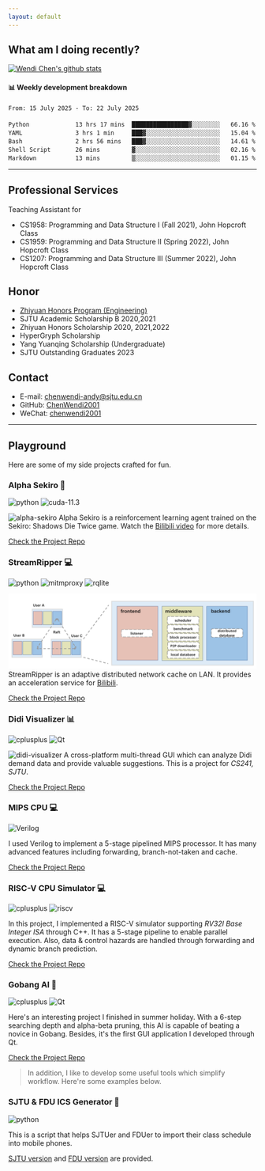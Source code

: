 ```yaml
---
layout: default
---
```



## What am I doing recently?

[![Wendi Chen's github stats](https://github-readme-stats.vercel.app/api?username=chenwendi2001)](https://github.com/ChenWendi2001)
#### 📊 Weekly development breakdown

<!--START_SECTION:waka-->


```txt
From: 15 July 2025 - To: 22 July 2025

Python             13 hrs 17 mins  ████████████████▓░░░░░░░░   66.16 %
YAML               3 hrs 1 min     ███▓░░░░░░░░░░░░░░░░░░░░░   15.04 %
Bash               2 hrs 56 mins   ███▓░░░░░░░░░░░░░░░░░░░░░   14.61 %
Shell Script       26 mins         ▓░░░░░░░░░░░░░░░░░░░░░░░░   02.16 %
Markdown           13 mins         ▒░░░░░░░░░░░░░░░░░░░░░░░░   01.15 %
```


<!--END_SECTION:waka-->

* * *
## Professional Services
Teaching Assistant for
- CS1958: Programming and Data Structure I (Fall 2021), John Hopcroft Class
- CS1959: Programming and Data Structure II (Spring 2022), John Hopcroft Class
- CS1207: Programming and Data Structure III (Summer 2022), John Hopcroft Class


## Honor
- [Zhiyuan Honors Program (Engineering)](https://zhiyuan.sjtu.edu.cn/ "Zhiyuan College")
- SJTU Academic Scholarship B 2020,2021 
- Zhiyuan Honors Scholarship 2020, 2021,2022
- HyperGryph Scholarship
- Yang Yuanqing Scholarship (Undergraduate)
- SJTU Outstanding Graduates 2023


## Contact
- E-mail: chenwendi-andy@sjtu.edu.cn
- GitHub: [ChenWendi2001](https://github.com/ChenWendi2001 "Check GitHub")
- WeChat: [chenwendi2001](./WeChat "QR Code")


* * *
## Playground
Here are some of my side projects crafted for fun.

### Alpha Sekiro 🧠
![python](https://img.shields.io/badge/python-v3.8-blue) ![cuda-11.3](https://img.shields.io/badge/CUDA-v11.3-green)

![alpha-sekiro](./assets/img/alpha-sekiro.gif)
Alpha Sekiro is a reinforcement learning agent trained on the Sekiro: Shadows Die Twice game. 
Watch the [Bilibili video](https://www.bilibili.com/video/BV1aS4y1p78e) for more details.

[Check the Project Repo](https://github.com/ChenWendi2001/alpha-sekiro)

### StreamRipper 💻
![python](https://img.shields.io/badge/python-v3.8.8-blue) ![mitmproxy](https://img.shields.io/badge/mitmproxy-v7.0.4-green) ![rqlite](https://img.shields.io/badge/rqlite-v6.8.2-green)

![streamripper](./assets/img/streamripper-structure.png)
StreamRipper is an adaptive distributed network cache on LAN. It provides an acceleration service for [Bilibili](https://www.bilibili.com).

[Check the Project Repo](https://github.com/ChenWendi2001/StreamRipper)


### Didi Visualizer 📊

![cplusplus](https://img.shields.io/badge/c%2B%2B-11-brightgreen) ![Qt]( https://img.shields.io/badge/Qt-5.9.0-blue)

![didi-visualizer](./assets/img/didi-visualizer.png)
A cross-platform multi-thread GUI which can analyze Didi demand data and provide valuable suggestions. This is a project for *CS241, SJTU*. 


[Check the Project Repo](https://github.com/ChenWendi2001/Principles-and-Practice-of-Problem-Solving)


### MIPS CPU 💻

![Verilog](https://img.shields.io/badge/Verilog-2.0-blueviolet)

I used Verilog to implement a 5-stage pipelined MIPS processor. It has many advanced features including forwarding, branch-not-taken and cache.

[Check the Project Repo](https://github.com/ChenWendi2001/MIPS-CPU)


### RISC-V CPU Simulator 💻
![cplusplus](https://img.shields.io/badge/c%2B%2B-11-brightgreen) ![riscv](https://img.shields.io/badge/RISC--V-v2.2-blue) 

In this project, I implemented a RISC-V simulator supporting *RV32I Base Integer ISA* through C++. It has a 5-stage pipeline to enable parallel execution. Also, data & control hazards are handled through forwarding and dynamic branch prediction.


[Check the Project Repo](https://github.com/ChenWendi2001/RISCV-Simulator)

### Gobang AI 🎲
![cplusplus](https://img.shields.io/badge/c%2B%2B-11-brightgreen) ![Qt]( https://img.shields.io/badge/Qt-5.9.0-blue)

Here's an interesting project I finished in summer holiday. With a 6-step searching depth and alpha-beta pruning, this AI is capable of beating a novice in Gobang. Besides, it's the first GUI application I developed through Qt.

[Check the Project Repo](https://github.com/ChenWendi2001/GoBang_AI)

>In addition, I like to develop some useful tools which simplify workflow. Here're some examples below.

### SJTU & FDU ICS Generator 📆
![python](https://img.shields.io/badge/Python-v3.7-blue)

This is a script that helps SJTUer and FDUer to import their class schedule into mobile phones.

[SJTU version](https://github.com/ChenWendi2001/SJTU_ics_generator) and [FDU version](https://github.com/ChenWendi2001/fdu_ics_generator) are provided.
